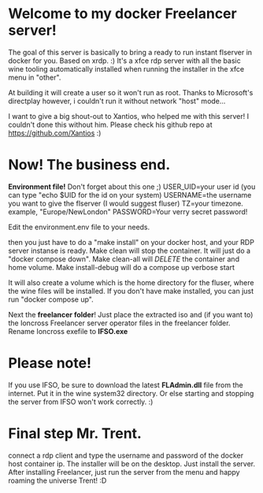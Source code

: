 # Welcome to my docker Freelancer server!

The goal of this server is basically to bring a ready to run instant flserver in docker for you. Based on xrdp. :)
It's a xfce rdp server with all the basic wine tooling automatically installed when running the installer in the xfce menu in "other".

At building it will create a user so it won't run as root.
Thanks to Microsoft's directplay however, i couldn't run it without network "host" mode...

I want to give a big shout-out to Xantios, who helped me with this server! I couldn't done this without him.
Please check his github repo at https://github.com/Xantios :)

# Now! The business end.

**Environment file!** Don't forget about this one ;)
USER_UID=your user id (you can type "echo $UID for the id on your system)
USERNAME=the username you want to give the flserver (I would suggest fluser)
TZ=your timezone. example, "Europe/NewLondon"
PASSWORD=Your verry secret password!

Edit the environment.env file to your needs.

then you just have to do a "make install" on your docker host, and your RDP server instanse is ready.
Make clean will stop the container. It will just do a "docker compose down".
Make clean-all will *DELETE* the container and home volume.
Make install-debug will do a compose up verbose start

It will also create a volume which is the home directory for the fluser, where the wine files will be installed.
If you don't have make installed, you can just run "docker compose up".

Next the **freelancer folder**! Just place the extracted iso and (if you want to) the Ioncross Freelancer server operator files in the freelancer folder.
Rename Ioncross exefile to **IFSO.exe**

# Please note!
If you use IFSO, be sure to download the latest **FLAdmin.dll** file from the internet. Put it in the wine system32 directory. Or else starting and stopping the server from IFSO won't work correctly. :)

# Final step Mr. Trent.
connect a rdp client and type the username and password of the docker host container ip.
The installer will be on the desktop.
Just install the server. After installing Freelancer, just run the server from the  menu and happy roaming the universe Trent! :D